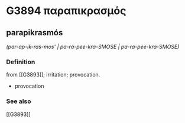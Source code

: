 # G3894 παραπικρασμός

## parapikrasmós

_(par-ap-ik-ras-mos' | pa-ra-pee-kra-SMOSE | pa-ra-pee-kra-SMOSE)_

### Definition

from [[G3893]]; irritation; provocation.

- provocation

### See also

[[G3893]]

